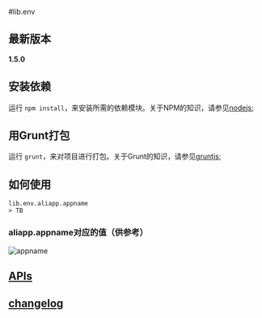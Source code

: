 #lib.env

## 最新版本

**1.5.0**

## 安装依赖

运行 `npm install`，来安装所需的依赖模块。关于NPM的知识，请参见[nodejs](http://nodejs.org/);

## 用Grunt打包

运行 `grunt`，来对项目进行打包。关于Grunt的知识，请参见[gruntjs](http://gruntjs.com/);

## 如何使用

    lib.env.aliapp.appname
    > TB

### aliapp.appname对应的值（供参考）

![appname](http://gtms03.alicdn.com/tps/i3/TB19Ih2HpXXXXcgXXXXHjbX.XXX-556-724.png)

## [APIs](/mtb/lib-env/raw/master/api/index.html)

## [changelog](/mtb/lib-env/blob/master/CHANGELOG.md)